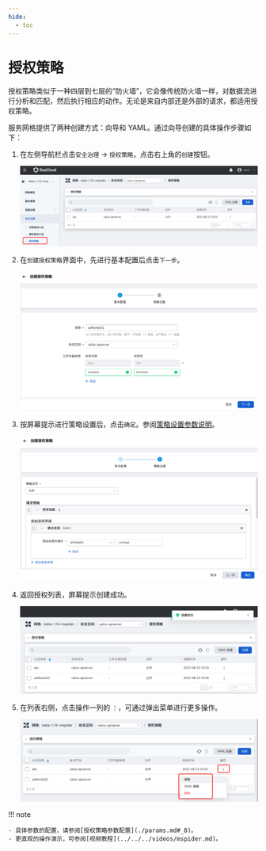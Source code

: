 ```yaml
---
hide:
  - toc
---
```


# 授权策略

授权策略类似于一种四层到七层的“防火墙”，它会像传统防火墙一样，对数据流进行分析和匹配，然后执行相应的动作。无论是来自内部还是外部的请求，都适用授权策略。

服务网格提供了两种创建方式：向导和 YAML。通过向导创建的具体操作步骤如下：

1. 在左侧导航栏点击`安全治理` -> `授权策略`，点击右上角的`创建`按钮。

    ![创建](../../images/authorize01.png)

2. 在`创建授权策略`界面中，先进行基本配置后点击`下一步`。

    ![基本配置](../../images/authorize02.png)

3. 按屏幕提示进行策略设置后，点击`确定`。参阅[策略设置参数说明](./params.md#_10)。

    ![策略设置](../../images/authorize03.png)

4. 返回授权列表，屏幕提示创建成功。

    ![创建成功](../../images/authorize04.png)

5. 在列表右侧，点击操作一列的 `⋮`，可通过弹出菜单进行更多操作。

    ![更多操作](../../images/authorize05.png)

!!! note

    - 具体参数的配置，请参阅[授权策略参数配置](./params.md#_8)。
    - 更直观的操作演示，可参阅[视频教程](../../../videos/mspider.md)。
